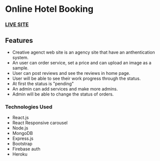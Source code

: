 

# Online Hotel Booking
### [LIVE SITE](https://kind-montalcini-cf88e3.netlify.app/)

## Features
- Creative agenct web site is an agency site that have an anthentication system.
- An user can order service,  set a price and can upload an image as a sample.
- User can post reviews and see the reviews in home page.
- User will be able to see their work progress through the status.
- At first the status is "pending"
- An admin can add services and make more admins.
- Admin will be able to change the status of orders.


### Technologies Used 
- React.js
- React Responsive carousel
- Node.js
- MongoDB
- Express.js
- Bootstrap
- Firebase auth
- Heroku
